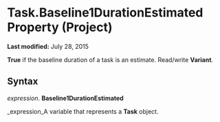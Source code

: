 
# Task.Baseline1DurationEstimated Property (Project)

 **Last modified:** July 28, 2015

 **True** if the baseline duration of a task is an estimate. Read/write **Variant**. 

## Syntax

 _expression_. **Baseline1DurationEstimated**

 _expression_A variable that represents a  **Task** object.

